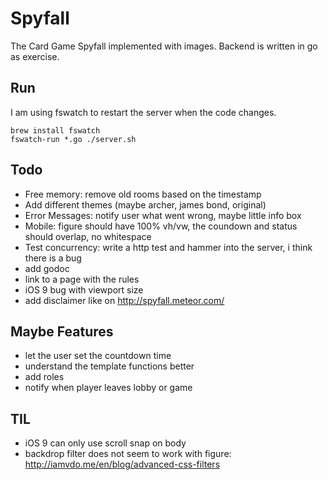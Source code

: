 # Spyfall
The Card Game Spyfall implemented with images. Backend is written in go as exercise.

## Run
I am using fswatch to restart the server when the code changes.
```
brew install fswatch
fswatch-run *.go ./server.sh 
```

## Todo
* Free memory: remove old rooms based on the timestamp
* Add different themes (maybe archer, james bond, original)
* Error Messages: notify user what went wrong, maybe little info box
* Mobile: figure should have 100% vh/vw, the coundown and status should overlap, no whitespace
* Test concurrency: write a http test and hammer into the server, i think there is a bug
* add godoc
* link to a page with the rules
* iOS 9 bug with viewport size
* add disclaimer like on http://spyfall.meteor.com/

## Maybe Features
* let the user set the countdown time
* understand the template functions better
* add roles
* notify when player leaves lobby or game

## TIL
* iOS 9 can only use scroll snap on body
* backdrop filter does not seem to work with figure: http://iamvdo.me/en/blog/advanced-css-filters
